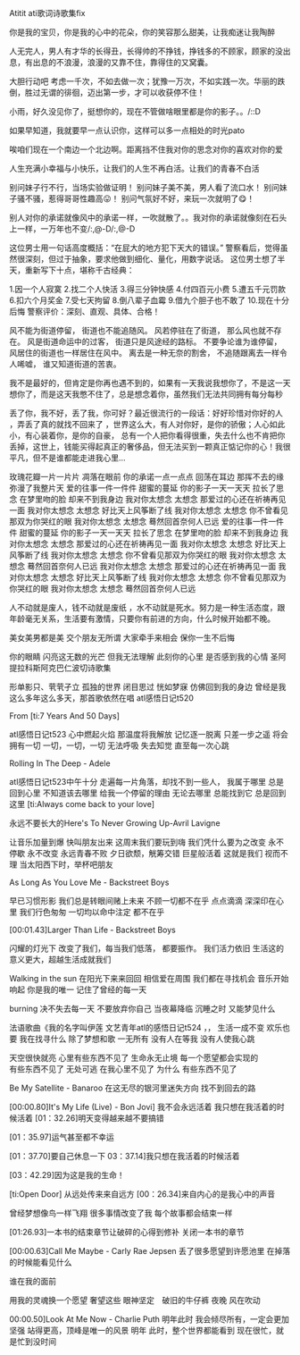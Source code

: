Atitit ati歌词诗歌集fix 

你是我的宝贝，你是我的心中的花朵，你的笑容那么甜美，让我痴迷让我陶醉



 人无完人，男人有才华的长得丑，长得帅的不挣钱，挣钱多的不顾家，顾家的没出息，有出息的不浪漫，浪漫的又靠不住，靠得住的又窝囊。

大胆行动吧
考虑一千次，不如去做一次；犹豫一万次，不如实践一次。华丽的跌倒，胜过无谓的徘徊，迈出第一步，才可以收获停不住！

小雨，好久没见你了，挺想你的，现在不管做啥眼里都是你的影子。。/::D


如果早知道，我就要早一点认识你，这样可以多一点相处的时光pato

唉咱们现在一个南边一个北边啊。距离挡不住我对你的思念对你的喜欢对你的爱

人生充满小幸福与小快乐，让我们的人生不再白活。让我们的青春不白活


别问妹子行不行，当场实验做证明！
别问妹子美不美，男人看了流口水！
别问妹子骚不骚，惹得哥哥性趣高😛！
别问气氛好不好，来玩一次就明了😋！


别人对你的承诺就像风中的承诺一样，一吹就散了。。我对你的承诺就像刻在石头上一样，一万年也不变/:,@-D/:,@-D

这位男士用一句话高度概括：“在屁大的地方犯下天大的错误。”
警察看后，觉得虽然很深刻，但过于抽象，要求他做到细化、量化，用数字说话。
这位男士想了半天，重新写下十点，堪称千古经典：

1.因一个人寂寞
2.找二个人快活
3.得三分钟快感
4.付四百元小费
5.遭五千元罚款
6.扣六个月奖金
7.受七天拘留
8.倒八辈子血霉
9.借九个胆子也不敢了
10.现在十分后悔
警察评价：深刻、直观、具体、合格！


风不能为街道停留， 
街道也不能追随风。 
风若停驻在了街道， 
那么风也就不存在。 
风是街道命运中的过客， 
街道只是风途经的路标。 
不要争论谁为谁停留， 
风居住的街道也一样居住在风中。 
离去是一种无奈的割舍， 
不追随跟离去一样令人唏嘘， 
谁又知道街道的苦衷。



我不是最好的，但肯定是你再也遇不到的，如果有一天我说我想你了，不是这一天想你了，而是这天我憋不住了，总是想念着你，虽然我们无法共同拥有每分每秒


 丢了你，我不好，丢了我，你可好？最近很流行的一段话：好好珍惜对你好的人 ，弄丢了真的就找不回来了 ，世界这么大，有人对你好，是你的骄傲；人心如此小，有心装着你，是你的自豪， 总有一个人把你看得很重，失去什么也不肯把你丢掉，这世上，钱能买得起真正的奢侈品，但无法买到一颗真正惦记你的心！我很平凡，但不是谁都能走进我心里…



玫瑰花瓣一片一片片 凋落在眼前
你的承诺一点一点点 回荡在耳边
那挥不去的缘 弥漫了我整片天
爱的往事一件一件件 甜蜜的蔓延
你的影子一天一天天 拉长了思念
在梦里吻的脸 却来不到我身边
我对你太想念 太想念
那爱过的心还在祈祷再见一面
我对你太想念 太想念
好比天上风筝断了线
我对你太想念 太想念
你不曾看见那双为你哭红的眼
我对你太想念 太想念
蓦然回首奈何人已远
爱的往事一件一件件 甜蜜的蔓延
你的影子一天一天天 拉长了思念
在梦里吻的脸 却来不到我身边
我对你太想念 太想念
那爱过的心还在祈祷再见一面
我对你太想念 太想念
好比天上风筝断了线
我对你太想念 太想念
你不曾看见那双为你哭红的眼
我对你太想念 太想念
蓦然回首奈何人已远
我对你太想念 太想念
那爱过的心还在祈祷再见一面
我对你太想念 太想念
好比天上风筝断了线
我对你太想念 太想念
你不曾看见那双为你哭红的眼
我对你太想念 太想念
蓦然回首奈何人已远



人不动就是废人，钱不动就是废纸 ，水不动就是死水。努力是一种生活态度，跟年龄毫无关系，生活要有激情，只要你有前进的方向，什么时候开始都不晚。


美女美男都是美
交个朋友无所谓
大家牵手来相会
保你一生不后悔



你的眼睛 闪亮这无数的光芒
但我无法理解 此刻你的心里
是否感到我的心情
圣阿提拉科斯阿克巴仁波切诗歌集

形单影只、茕茕孑立  孤独的世界
闭目思过 恍如梦寐 仿佛回到我的身边 曾经是我 这么多年这么多天，那首歌依然在唱
atl感悟日记t520
 
 

From  [ti:7 Years And 50 Days]



atl感悟日记t523
心中燃起火焰 那温度将我解放 记忆逐一脱离  只差一步之遥 将会拥有一切 一切，一切，一切 无法呼吸  失去知觉 直至每一次心跳

Rolling In The Deep - Adele

atl感悟日记t523中午十分
走遍每一片角落，却找不到一些人， 我属于哪里 总是回到心里  不知道该去哪里  给我一个停留的理由 无论去哪里 总能找到它  总是回到这里
[ti:Always come back to your love]


永远不要长大的Here's To Never Growing Up-Avril Lavigne

让音乐加量到爆  快叫朋友出来 这周末我们要玩到嗨 我们凭什么要为之改变 永不停歇 永不改变 永远青春不败 夕日欲颓，觥筹交错 巨星般活着 这就是我们 视而不理  当太阳西下时，举杯吧朋友

As Long As You Love Me - Backstreet Boys

早已习惯形影  我们总是转眼间赌上未来  不顾一切都不在乎  点点滴滴 深深印在心里 我们行色匆匆 一切均以命中注定 都不在乎

[00:01.43]Larger Than Life - Backstreet Boys

闪耀的灯光下  改变了我们，每当我们低落，  都要振作。  我们活力依旧  生活这的意义更大，超越生活成就我们


Walking in the sun
在阳光下来来回回 相信爱在周围 我们都在寻找机会 
音乐开始响起 你是我的唯一  记住了曾经的每一天


burning
决不失去每一天 不要放弃你自己 当夜幕降临 沉睡之时 又能梦见什么


法语歌曲《我的名字叫伊莲
文艺青年atl的感悟日记t524 ，，   生活一成不变 欢乐也要 我在找寻什么  除了梦想和歌 一无所有    没有人在等我 没有人使我心跳
 

天空很快就亮 心里有些东西不见了
生命永无止境 每一个愿望都会实现的   
 有些东西不见了 无处可逃
在我心里不见了 为什么  有些东西不见了


Be My Satellite - Banaroo
在这无尽的银河里迷失方向  找不到回去的路


[00:00.80]It's My Life (Live) - Bon Jovi]
我不会永远活着
我只想在我活着的时候活着
[01：32.26]明天变得越来越不要搞错

[01：35.97]运气甚至都不幸运

[01：37.70]要自己休息一下
03：37.14]我只想在我活着的时候活着

[03：42.29]因为这是我的生命！




[ti:Open Door]
从远处传来来自远方
[00：26.34]来自内心的是我心中的声音


曾经梦想像鸟一样飞翔
很多事情改变了我
每个故事都会结束一样

[01:26.93]一本书的结束章节让破碎的心得到修补
关闭一本书的章节

[00:00.63]Call Me Maybe - Carly Rae Jepsen
丢了很多愿望到许愿池里
在掉落的时候能看见什么

谁在我的面前

 用我的灵魂换一个愿望
 奢望这些
 眼神坚定　破旧的牛仔裤 
夜晚 风在吹动



00:00.50]Look At Me Now - Charlie Puth
明年此时
我会倾尽所有，一定会更加坚强
站得更高，顶峰是唯一的风景
明年 此时，整个世界都能看到
现在很忙，就是忙到没时间

